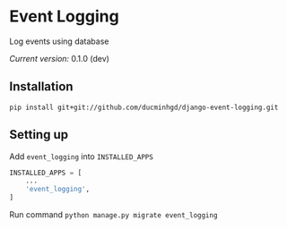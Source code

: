# Event Logging

Log events using database

*Current version:* 0.1.0 (dev)

## Installation

`pip install git+git://github.com/ducminhgd/django-event-logging.git`

## Setting up

Add `event_logging` into `INSTALLED_APPS`

```python
INSTALLED_APPS = [
    ...
    'event_logging',
]
```

Run command `python manage.py migrate event_logging`